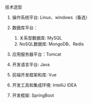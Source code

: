 技术选型

1. 操作系统平台: Linux、windows（备选）

2. 数据库平台： 
   1. 关系型数据库: MySQL
   2. NoSQL数据库: MongoDB、Redis
3. 应用服务器平台：Tomcat
4. 开发语言平台: Java 
5. 前端开发框架和库: Vue
6. 开发工具和集成环境: IntelliJ IDEA
7. 开发框架: SpringBoot 

